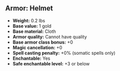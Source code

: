 ## Armor: Helmet

- **Weight:** 0.2 lbs
- **Base value:** 1 gold
- **Base material:** Cloth
- **Armor quality:** Cannot have quality
- **Base armor class bonus:** +0
- **Magic cancellation:** +0
- **Spell casting penalty:** +0% (somatic spells only)
- **Enchantable:** Yes
- **Safe enchantable level:** +3 or below
